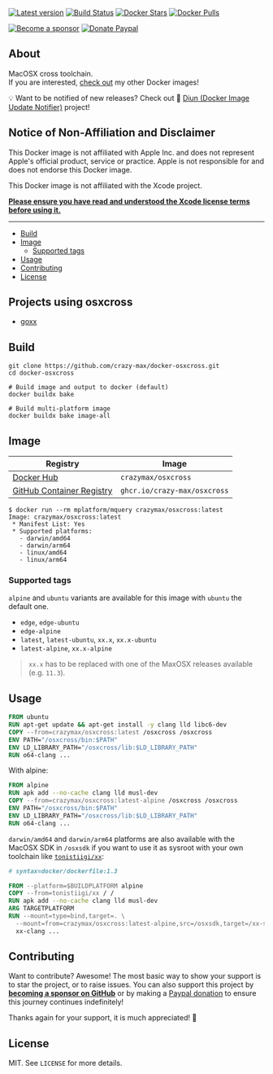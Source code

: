 [![Latest version](https://img.shields.io/github/v/tag/crazy-max/docker-osxcross?label=version&style=flat-square)](https://hub.docker.com/r/crazymax/osxcross/tags?page=1&ordering=last_updated)
[![Build Status](https://img.shields.io/github/workflow/status/crazy-max/docker-osxcross/build?label=build&logo=github&style=flat-square)](https://github.com/crazy-max/docker-osxcross/actions?query=workflow%3Abuild)
[![Docker Stars](https://img.shields.io/docker/stars/crazymax/osxcross.svg?style=flat-square&logo=docker)](https://hub.docker.com/r/crazymax/osxcross/)
[![Docker Pulls](https://img.shields.io/docker/pulls/crazymax/osxcross.svg?style=flat-square&logo=docker)](https://hub.docker.com/r/crazymax/osxcross/)

[![Become a sponsor](https://img.shields.io/badge/sponsor-crazy--max-181717.svg?logo=github&style=flat-square)](https://github.com/sponsors/crazy-max)
[![Donate Paypal](https://img.shields.io/badge/donate-paypal-00457c.svg?logo=paypal&style=flat-square)](https://www.paypal.me/crazyws)

## About

MacOSX cross toolchain.<br />
If you are interested, [check out](https://hub.docker.com/r/crazymax/) my other Docker images!

💡 Want to be notified of new releases? Check out 🔔 [Diun (Docker Image Update Notifier)](https://github.com/crazy-max/diun) project!

## Notice of Non-Affiliation and Disclaimer

This Docker image is not affiliated with Apple Inc. and does not represent
Apple's official product, service or practice. Apple is not responsible for and
does not endorse this Docker image.

This Docker image is not affiliated with the Xcode project.

**[Please ensure you have read and understood the Xcode license
terms before using it.](https://www.apple.com/legal/sla/docs/xcode.pdf)**

___

* [Build](#build)
* [Image](#image)
  * [Supported tags](#supported-tags)
* [Usage](#usage)
* [Contributing](#contributing)
* [License](#license)

## Projects using osxcross

* [goxx](https://github.com/crazy-max/goxx)

## Build

```shell
git clone https://github.com/crazy-max/docker-osxcross.git
cd docker-osxcross

# Build image and output to docker (default)
docker buildx bake

# Build multi-platform image
docker buildx bake image-all
```

## Image

| Registry                                                                                             | Image                           |
|------------------------------------------------------------------------------------------------------|---------------------------------|
| [Docker Hub](https://hub.docker.com/r/crazymax/osxcross/)                                            | `crazymax/osxcross`             |
| [GitHub Container Registry](https://github.com/users/crazy-max/packages/container/package/osxcross)  | `ghcr.io/crazy-max/osxcross`    |

```
$ docker run --rm mplatform/mquery crazymax/osxcross:latest
Image: crazymax/osxcross:latest
 * Manifest List: Yes
 * Supported platforms:
   - darwin/amd64
   - darwin/arm64
   - linux/amd64
   - linux/arm64
```

### Supported tags

`alpine` and `ubuntu` variants are available for this image with `ubuntu` the
default one.

* `edge`, `edge-ubuntu`
* `edge-alpine`
* `latest`, `latest-ubuntu`, `xx.x`, `xx.x-ubuntu`
* `latest-alpine`, `xx.x-alpine`

> `xx.x` has to be replaced with one of the MaxOSX releases available (e.g. `11.3`).

## Usage

```dockerfile
FROM ubuntu
RUN apt-get update && apt-get install -y clang lld libc6-dev
COPY --from=crazymax/osxcross:latest /osxcross /osxcross
ENV PATH="/osxcross/bin:$PATH"
ENV LD_LIBRARY_PATH="/osxcross/lib:$LD_LIBRARY_PATH"
RUN o64-clang ...
```

With alpine:

```dockerfile
FROM alpine
RUN apk add --no-cache clang lld musl-dev
COPY --from=crazymax/osxcross:latest-alpine /osxcross /osxcross
ENV PATH="/osxcross/bin:$PATH"
ENV LD_LIBRARY_PATH="/osxcross/lib:$LD_LIBRARY_PATH"
RUN o64-clang ...
```

`darwin/amd64` and `darwin/arm64` platforms are also available with the
MacOSX SDK in `/osxsdk` if you want to use it as sysroot with your own toolchain
like [`tonistiigi/xx`](https://github.com/tonistiigi/xx):

```dockerfile
# syntax=docker/dockerfile:1.3

FROM --platform=$BUILDPLATFORM alpine
COPY --from=tonistiigi/xx / /
RUN apk add --no-cache clang lld musl-dev
ARG TARGETPLATFORM
RUN --mount=type=bind,target=. \
  --mount=from=crazymax/osxcross:latest-alpine,src=/osxsdk,target=/xx-sdk \
  xx-clang ...
```

## Contributing

Want to contribute? Awesome! The most basic way to show your support is to star the project, or to raise issues. You
can also support this project by [**becoming a sponsor on GitHub**](https://github.com/sponsors/crazy-max) or by making
a [Paypal donation](https://www.paypal.me/crazyws) to ensure this journey continues indefinitely!

Thanks again for your support, it is much appreciated! :pray:

## License

MIT. See `LICENSE` for more details.
